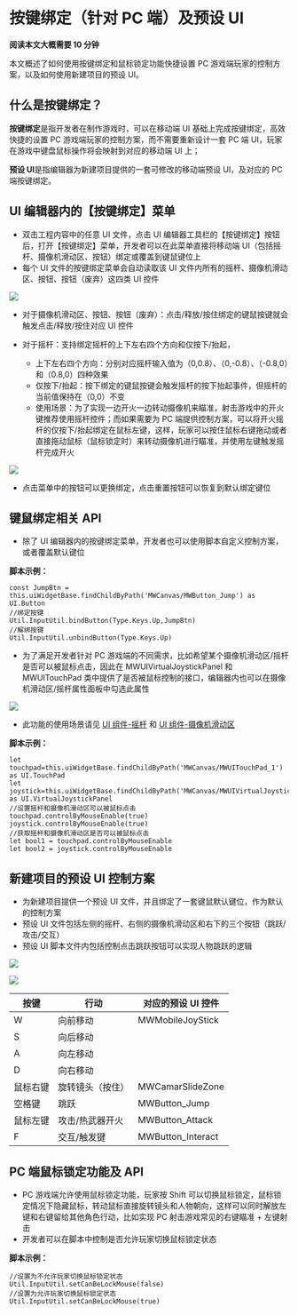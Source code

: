 # 按键绑定（针对 PC 端）及预设 UI

**阅读本文大概需要 10 分钟**

本文概述了如何使用按键绑定和鼠标锁定功能快捷设置 PC 游戏端玩家的控制方案，以及如何使用新建项目的预设 UI。

## 什么是按键绑定？

**按键绑定**是指开发者在制作游戏时，可以在移动端 UI 基础上完成按键绑定，高效快捷的设置 PC 游戏端玩家的控制方案，而不需要重新设计一套 PC 端 UI，玩家在游戏中键盘鼠标操作将会映射到对应的移动端 UI 上；

**预设 UI**是指编辑器为新建项目提供的一套可修改的移动端预设 UI，及对应的 PC 端按键绑定。

## UI 编辑器内的【按键绑定】菜单

- 双击工程内容中的任意 UI 文件，点击 UI 编辑器工具栏的【按键绑定】按钮后，打开【按键绑定】菜单，开发者可以在此菜单直接将移动端 UI（包括摇杆、摄像机滑动区、按钮）绑定或覆盖到键鼠键位上
- 每个 UI 文件的按键绑定菜单会自动读取该 UI 文件内所有的摇杆、摄像机滑动区、按钮、按钮（废弃）这四类 UI 控件

![](static/boxcnuSXwPA9zT2bIOvFYbhS1kc.png)

- 对于摄像机滑动区、按钮、按钮（废弃）：点击/释放/按住绑定的键鼠按键就会触发点击/释放/按住对应 UI 控件
- 对于摇杆：支持绑定摇杆的上下左右四个方向和仅按下/抬起，

  - 上下左右四个方向：分别对应摇杆输入值为（0,0.8）、（0,-0.8）、（-0.8,0）和（0.8,0）四种效果
  - 仅按下/抬起：按下绑定的键鼠按键会触发摇杆的按下抬起事件，但摇杆的当前值保持在（0,0）不变
  - 使用场景：为了实现一边开火一边转动摄像机来瞄准，射击游戏中的开火键推荐使用摇杆控件；而如果需要为 PC 端提供控制方案，可以将开火摇杆的仅按下/抬起绑定在鼠标左键，这样，玩家可以按住鼠标右键拖动或者直接拖动鼠标（鼠标锁定时）来转动摄像机进行瞄准，并使用左键触发摇杆完成开火

![](static/boxcnhmdpZQxxnjfkGIrqSvmxfe.gif)

- 点击菜单中的按钮可以更换绑定，点击重置按钮可以恢复到默认绑定键位

## 键鼠绑定相关 API

- 除了 UI 编辑器内的按键绑定菜单，开发者也可以使用脚本自定义控制方案，或者覆盖默认键位

**脚本示例：**

```
const JumpBtn = this.uiWidgetBase.findChildByPath('MWCanvas/MWButton_Jump') as UI.Button
//绑定按键
Util.InputUtil.bindButton(Type.Keys.Up,JumpBtn)
//解绑按键
Util.InputUtil.unbindButton(Type.Keys.Up)
```

- 为了满足开发者针对 PC 游戏端的不同需求，比如希望某个摄像机滑动区/摇杆是否可以被鼠标点击，因此在 MWUIVirtualJoystickPanel 和 MWUITouchPad 类中提供了是否被鼠标控制的接口，编辑器内也可以在摄像机滑动区/摇杆属性面板中勾选此属性

![](static/boxcnGgX88e45wIi9fPbNj6s2Sc.png)

- 此功能的使用场景请见 [UI 组件-摇杆](https://meta.feishu.cn/wiki/wikcn3gWEoxEgKwAzgYPBl2zeCc?table=tblDgsts19OW2IJA) 和 [UI 组件-摄像机滑动区](https://meta.feishu.cn/wiki/wikcnlsPgoUkmlLTnCwO3vuRCLc?table=tblDgsts19OW2IJA)

**脚本示例：**

```
let touchpad=this.uiWidgetBase.findChildByPath('MWCanvas/MWUITouchPad_1') as UI.TouchPad
let joystick=this.uiWidgetBase.findChildByPath('MWCanvas/MWUIVirtualJoystickPanel_1') as UI.VirtualJoystickPanel
//设置摇杆和摄像机滑动区可以被鼠标点击
touchpad.controlByMouseEnable(true)
joystick.controlByMouseEnable(true)
//获取摇杆和摄像机滑动区是否可以被鼠标点击
let bool1 = touchpad.controlByMouseEnable
let bool2 = joystick.controlByMouseEnable
```

## 新建项目的预设 UI 控制方案

- 为新建项目提供一个预设 UI 文件，并且绑定了一套键鼠默认键位，作为默认的控制方案
- 预设 UI 文件包括左侧的摇杆、右侧的摄像机滑动区和右下的三个按钮（跳跃/攻击/交互）
- 预设 UI 脚本文件内包括控制点击跳跃按钮可以实现人物跳跃的逻辑

![](static/boxcnSVMmjt7W9I5jC799sLcjsb.png)

![](static/boxcn4IzaVy9OridnZrlxhVBg2g.png)

| 按键     | 行动             | 对应的预设 UI 控件 |
| -------- | ---------------- | ------------------ |
| W        | 向前移动         | MWMobileJoyStick   |
| S        | 向后移动         |                    |
| A        | 向左移动         |                    |
| D        | 向右移动         |                    |
| 鼠标右键 | 旋转镜头（按住） | MWCamarSlideZone   |
| 空格键   | 跳跃             | MWButton_Jump      |
| 鼠标左键 | 攻击/热武器开火  | MWButton_Attack    |
| F        | 交互/触发键      | MWButton_Interact  |

## PC 端鼠标锁定功能及 API

- PC 游戏端允许使用鼠标锁定功能，玩家按 Shift 可以切换鼠标锁定，鼠标锁定情况下隐藏鼠标，转动鼠标直接旋转镜头和人物朝向，这样可以同时解放左键和右键留给其他角色行动，比如实现 PC 射击游戏常见的右键瞄准 + 左键射击
- 开发者可以在脚本中控制是否允许玩家切换鼠标锁定状态

**脚本示例：**

```
//设置为不允许玩家切换鼠标锁定状态
Util.InputUtil.setCanBeLockMouse(false)
//设置为允许玩家切换鼠标锁定状态
Util.InputUtil.setCanBeLockMouse(true)
```
